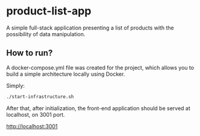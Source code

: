 # product-list-app

A simple full-stack application presenting a list of products with the possibility of data manipulation.

## How to run?

A docker-compose.yml file was created for the project, which allows you to build a simple architecture locally using Docker.

Simply:

```sh
./start-infrastructure.sh
```

After that, after initialization, the front-end application should be served at localhost, on 3001 port.

[http://localhost:3001](http://localhost:3001)
